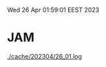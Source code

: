 Wed 26 Apr 01:59:01 EEST 2023
# JAM
<a href='./cache/202304/26_01.log'>./cache/202304/26_01.log</a>
